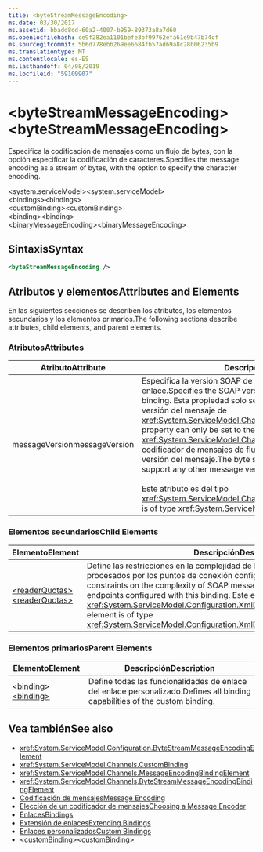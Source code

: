 ```yaml
---
title: <byteStreamMessageEncoding>
ms.date: 03/30/2017
ms.assetid: bbadd8dd-60a2-4007-b959-89373a8a7d60
ms.openlocfilehash: ce9f282ea1101befe3bf99762efa61e9b47b74cf
ms.sourcegitcommit: 5b6d778ebb269ee6684fb57ad69a8c28b06235b9
ms.translationtype: MT
ms.contentlocale: es-ES
ms.lasthandoff: 04/08/2019
ms.locfileid: "59109907"
---
```

# <a name="bytestreammessageencoding"></a><span data-ttu-id="a5cda-101">\<byteStreamMessageEncoding></span><span class="sxs-lookup"><span data-stu-id="a5cda-101">\<byteStreamMessageEncoding></span></span>
<span data-ttu-id="a5cda-102">Especifica la codificación de mensajes como un flujo de bytes, con la opción especificar la codificación de caracteres.</span><span class="sxs-lookup"><span data-stu-id="a5cda-102">Specifies the message encoding as a stream of bytes, with the option to specify the character encoding.</span></span>  
  
 <span data-ttu-id="a5cda-103">\<system.serviceModel></span><span class="sxs-lookup"><span data-stu-id="a5cda-103">\<system.serviceModel></span></span>  
<span data-ttu-id="a5cda-104">\<bindings></span><span class="sxs-lookup"><span data-stu-id="a5cda-104">\<bindings></span></span>  
<span data-ttu-id="a5cda-105">\<customBinding></span><span class="sxs-lookup"><span data-stu-id="a5cda-105">\<customBinding></span></span>  
<span data-ttu-id="a5cda-106">\<binding></span><span class="sxs-lookup"><span data-stu-id="a5cda-106">\<binding></span></span>  
<span data-ttu-id="a5cda-107">\<binaryMessageEncoding></span><span class="sxs-lookup"><span data-stu-id="a5cda-107">\<binaryMessageEncoding></span></span>  
  
## <a name="syntax"></a><span data-ttu-id="a5cda-108">Sintaxis</span><span class="sxs-lookup"><span data-stu-id="a5cda-108">Syntax</span></span>  
  
```xml  
<byteStreamMessageEncoding />
```  
  
## <a name="attributes-and-elements"></a><span data-ttu-id="a5cda-109">Atributos y elementos</span><span class="sxs-lookup"><span data-stu-id="a5cda-109">Attributes and Elements</span></span>  
 <span data-ttu-id="a5cda-110">En las siguientes secciones se describen los atributos, los elementos secundarios y los elementos primarios.</span><span class="sxs-lookup"><span data-stu-id="a5cda-110">The following sections describe attributes, child elements, and parent elements.</span></span>  
  
### <a name="attributes"></a><span data-ttu-id="a5cda-111">Atributos</span><span class="sxs-lookup"><span data-stu-id="a5cda-111">Attributes</span></span>  
  
|<span data-ttu-id="a5cda-112">Atributo</span><span class="sxs-lookup"><span data-stu-id="a5cda-112">Attribute</span></span>|<span data-ttu-id="a5cda-113">Descripción</span><span class="sxs-lookup"><span data-stu-id="a5cda-113">Description</span></span>|  
|---------------|-----------------|  
|<span data-ttu-id="a5cda-114">messageVersion</span><span class="sxs-lookup"><span data-stu-id="a5cda-114">messageVersion</span></span>|<span data-ttu-id="a5cda-115">Especifica la versión SOAP de los mensajes enviados utilizando el enlace.</span><span class="sxs-lookup"><span data-stu-id="a5cda-115">Specifies the SOAP version of the messages sent using the binding.</span></span> <span data-ttu-id="a5cda-116">Esta propiedad solo se puede establecer en el valor de la versión del mensaje de <xref:System.ServiceModel.Channels.MessageVersion.None%2A>.</span><span class="sxs-lookup"><span data-stu-id="a5cda-116">This property can only be set to the message version value of <xref:System.ServiceModel.Channels.MessageVersion.None%2A>.</span></span> <span data-ttu-id="a5cda-117">El codificador de mensajes de flujo de bytes no admite ninguna otra versión del mensaje.</span><span class="sxs-lookup"><span data-stu-id="a5cda-117">The byte stream message encoder does not support any other message versions.</span></span><br /><br /> <span data-ttu-id="a5cda-118">Este atributo es del tipo <xref:System.ServiceModel.Channels.MessageVersion>.</span><span class="sxs-lookup"><span data-stu-id="a5cda-118">This attribute is of type <xref:System.ServiceModel.Channels.MessageVersion>.</span></span>|  
  
### <a name="child-elements"></a><span data-ttu-id="a5cda-119">Elementos secundarios</span><span class="sxs-lookup"><span data-stu-id="a5cda-119">Child Elements</span></span>  
  
|<span data-ttu-id="a5cda-120">Elemento</span><span class="sxs-lookup"><span data-stu-id="a5cda-120">Element</span></span>|<span data-ttu-id="a5cda-121">Descripción</span><span class="sxs-lookup"><span data-stu-id="a5cda-121">Description</span></span>|  
|-------------|-----------------|  
|[<span data-ttu-id="a5cda-122">\<readerQuotas></span><span class="sxs-lookup"><span data-stu-id="a5cda-122">\<readerQuotas></span></span>](https://docs.microsoft.com/previous-versions/dotnet/netframework-4.0/ms731325(v=vs.100))|<span data-ttu-id="a5cda-123">Define las restricciones en la complejidad de los mensajes SOAP que pueden ser procesados por los puntos de conexión configurados con este enlace.</span><span class="sxs-lookup"><span data-stu-id="a5cda-123">Defines the constraints on the complexity of SOAP messages that can be processed by endpoints configured with this binding.</span></span> <span data-ttu-id="a5cda-124">Este elemento es del tipo <xref:System.ServiceModel.Configuration.XmlDictionaryReaderQuotasElement>.</span><span class="sxs-lookup"><span data-stu-id="a5cda-124">This element is of type <xref:System.ServiceModel.Configuration.XmlDictionaryReaderQuotasElement>.</span></span>|  
  
### <a name="parent-elements"></a><span data-ttu-id="a5cda-125">Elementos primarios</span><span class="sxs-lookup"><span data-stu-id="a5cda-125">Parent Elements</span></span>  
  
|<span data-ttu-id="a5cda-126">Elemento</span><span class="sxs-lookup"><span data-stu-id="a5cda-126">Element</span></span>|<span data-ttu-id="a5cda-127">Descripción</span><span class="sxs-lookup"><span data-stu-id="a5cda-127">Description</span></span>|  
|-------------|-----------------|  
|[<span data-ttu-id="a5cda-128">\<binding></span><span class="sxs-lookup"><span data-stu-id="a5cda-128">\<binding></span></span>](../../../../../docs/framework/misc/binding.md)|<span data-ttu-id="a5cda-129">Define todas las funcionalidades de enlace del enlace personalizado.</span><span class="sxs-lookup"><span data-stu-id="a5cda-129">Defines all binding capabilities of the custom binding.</span></span>|  
  
## <a name="see-also"></a><span data-ttu-id="a5cda-130">Vea también</span><span class="sxs-lookup"><span data-stu-id="a5cda-130">See also</span></span>

- <xref:System.ServiceModel.Configuration.ByteStreamMessageEncodingElement>
- <xref:System.ServiceModel.Channels.CustomBinding>
- <xref:System.ServiceModel.Channels.MessageEncodingBindingElement>
- <xref:System.ServiceModel.Channels.ByteStreamMessageEncodingBindingElement>
- [<span data-ttu-id="a5cda-131">Codificación de mensajes</span><span class="sxs-lookup"><span data-stu-id="a5cda-131">Message Encoding</span></span>](../../../../../docs/framework/configure-apps/file-schema/wcf/message-encoding.md)
- [<span data-ttu-id="a5cda-132">Elección de un codificador de mensajes</span><span class="sxs-lookup"><span data-stu-id="a5cda-132">Choosing a Message Encoder</span></span>](../../../../../docs/framework/wcf/feature-details/choosing-a-message-encoder.md)
- [<span data-ttu-id="a5cda-133">Enlaces</span><span class="sxs-lookup"><span data-stu-id="a5cda-133">Bindings</span></span>](../../../../../docs/framework/wcf/bindings.md)
- [<span data-ttu-id="a5cda-134">Extensión de enlaces</span><span class="sxs-lookup"><span data-stu-id="a5cda-134">Extending Bindings</span></span>](../../../../../docs/framework/wcf/extending/extending-bindings.md)
- [<span data-ttu-id="a5cda-135">Enlaces personalizados</span><span class="sxs-lookup"><span data-stu-id="a5cda-135">Custom Bindings</span></span>](../../../../../docs/framework/wcf/extending/custom-bindings.md)
- [<span data-ttu-id="a5cda-136">\<customBinding></span><span class="sxs-lookup"><span data-stu-id="a5cda-136">\<customBinding></span></span>](../../../../../docs/framework/configure-apps/file-schema/wcf/custombinding.md)
